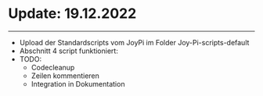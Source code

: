 # Update: 19.12.2022
------------------------------
- Upload der Standardscripts vom JoyPi im Folder Joy-Pi-scripts-default
- Abschnitt 4 script funktioniert:
- TODO:
  - Codecleanup
  - Zeilen kommentieren
  - Integration in Dokumentation
